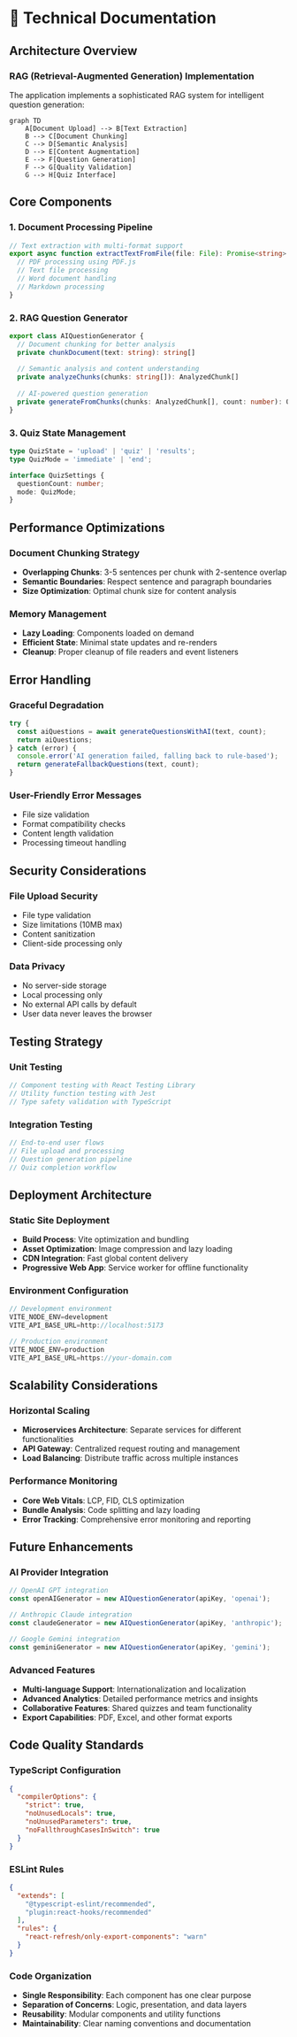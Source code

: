 # 🔧 Technical Documentation

## Architecture Overview

### RAG (Retrieval-Augmented Generation) Implementation

The application implements a sophisticated RAG system for intelligent question generation:

```mermaid
graph TD
    A[Document Upload] --> B[Text Extraction]
    B --> C[Document Chunking]
    C --> D[Semantic Analysis]
    D --> E[Content Augmentation]
    E --> F[Question Generation]
    F --> G[Quality Validation]
    G --> H[Quiz Interface]
```

## Core Components

### 1. Document Processing Pipeline

```typescript
// Text extraction with multi-format support
export async function extractTextFromFile(file: File): Promise<string> {
  // PDF processing using PDF.js
  // Text file processing
  // Word document handling
  // Markdown processing
}

```

### 2. RAG Question Generator

```typescript
export class AIQuestionGenerator {
  // Document chunking for better analysis
  private chunkDocument(text: string): string[]
  
  // Semantic analysis and content understanding
  private analyzeChunks(chunks: string[]): AnalyzedChunk[]
  
  // AI-powered question generation
  private generateFromChunks(chunks: AnalyzedChunk[], count: number): Question[]
}
```

### 3. Quiz State Management

```typescript
type QuizState = 'upload' | 'quiz' | 'results';
type QuizMode = 'immediate' | 'end';

interface QuizSettings {
  questionCount: number;
  mode: QuizMode;
}
```

## Performance Optimizations

### Document Chunking Strategy
- **Overlapping Chunks**: 3-5 sentences per chunk with 2-sentence overlap
- **Semantic Boundaries**: Respect sentence and paragraph boundaries
- **Size Optimization**: Optimal chunk size for content analysis

### Memory Management
- **Lazy Loading**: Components loaded on demand
- **Efficient State**: Minimal state updates and re-renders
- **Cleanup**: Proper cleanup of file readers and event listeners

## Error Handling

### Graceful Degradation
```typescript
try {
  const aiQuestions = await generateQuestionsWithAI(text, count);
  return aiQuestions;
} catch (error) {
  console.error('AI generation failed, falling back to rule-based');
  return generateFallbackQuestions(text, count);
}
```

### User-Friendly Error Messages
- File size validation
- Format compatibility checks
- Content length validation
- Processing timeout handling

## Security Considerations

### File Upload Security
- File type validation
- Size limitations (10MB max)
- Content sanitization
- Client-side processing only

### Data Privacy
- No server-side storage
- Local processing only
- No external API calls by default
- User data never leaves the browser

## Testing Strategy

### Unit Testing
```typescript
// Component testing with React Testing Library
// Utility function testing with Jest
// Type safety validation with TypeScript
```

### Integration Testing
```typescript
// End-to-end user flows
// File upload and processing
// Question generation pipeline
// Quiz completion workflow
```

## Deployment Architecture

### Static Site Deployment
- **Build Process**: Vite optimization and bundling
- **Asset Optimization**: Image compression and lazy loading
- **CDN Integration**: Fast global content delivery
- **Progressive Web App**: Service worker for offline functionality

### Environment Configuration
```typescript
// Development environment
VITE_NODE_ENV=development
VITE_API_BASE_URL=http://localhost:5173

// Production environment  
VITE_NODE_ENV=production
VITE_API_BASE_URL=https://your-domain.com
```

## Scalability Considerations

### Horizontal Scaling
- **Microservices Architecture**: Separate services for different functionalities
- **API Gateway**: Centralized request routing and management
- **Load Balancing**: Distribute traffic across multiple instances

### Performance Monitoring
- **Core Web Vitals**: LCP, FID, CLS optimization
- **Bundle Analysis**: Code splitting and lazy loading
- **Error Tracking**: Comprehensive error monitoring and reporting

## Future Enhancements

### AI Provider Integration
```typescript
// OpenAI GPT integration
const openAIGenerator = new AIQuestionGenerator(apiKey, 'openai');

// Anthropic Claude integration  
const claudeGenerator = new AIQuestionGenerator(apiKey, 'anthropic');

// Google Gemini integration
const geminiGenerator = new AIQuestionGenerator(apiKey, 'gemini');
```

### Advanced Features
- **Multi-language Support**: Internationalization and localization
- **Advanced Analytics**: Detailed performance metrics and insights
- **Collaborative Features**: Shared quizzes and team functionality
- **Export Capabilities**: PDF, Excel, and other format exports

## Code Quality Standards

### TypeScript Configuration
```json
{
  "compilerOptions": {
    "strict": true,
    "noUnusedLocals": true,
    "noUnusedParameters": true,
    "noFallthroughCasesInSwitch": true
  }
}
```

### ESLint Rules
```json
{
  "extends": [
    "@typescript-eslint/recommended",
    "plugin:react-hooks/recommended"
  ],
  "rules": {
    "react-refresh/only-export-components": "warn"
  }
}
```

### Code Organization
- **Single Responsibility**: Each component has one clear purpose
- **Separation of Concerns**: Logic, presentation, and data layers
- **Reusability**: Modular components and utility functions
- **Maintainability**: Clear naming conventions and documentation